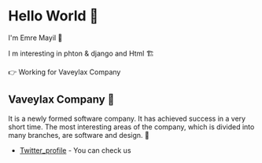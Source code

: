 # Hello World 🎯
I'm Emre Mayil 🚀

I m interesting in phton & django and Html 🏗️ 

👉 Working for Vaveylax Company

## Vaveylax Company 🏢

It is a newly formed software company. It has achieved success in a very short time. The most interesting areas of the company, which is divided into many branches, are software and design. 👏

* [Twitter_profile](https://twitter.com/VaveylaxCompany) - You can check us
